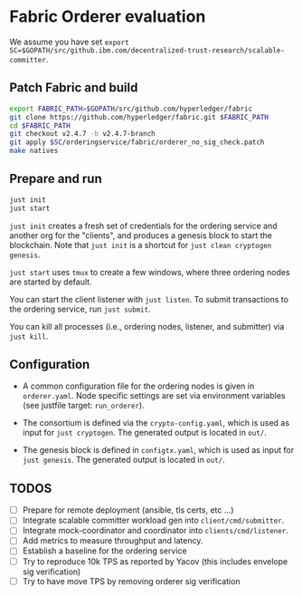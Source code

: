 # Fabric Orderer evaluation

We assume you have set `export SC=$GOPATH/src/github.ibm.com/decentralized-trust-research/scalable-committer`.

## Patch Fabric and build

```bash
export FABRIC_PATH=$GOPATH/src/github.com/hyperledger/fabric
git clone https://github.com/hyperledger/fabric.git $FABRIC_PATH
cd $FABRIC_PATH
git checkout v2.4.7 -b v2.4.7-branch
git apply $SC/orderingservice/fabric/orderer_no_sig_check.patch
make natives 
```

## Prepare and run

```bash
just init
just start
```

`just init` creates a fresh set of credentials for the ordering service and another org for the "clients",
and produces a genesis block to start the blockchain.
Note that `just init` is a shortcut for `just clean cryptogen genesis`.

`just start` uses `tmux` to create a few windows, where three ordering nodes are started by default.

You can start the client listener with `just listen`.
To submit transactions to the ordering service, run `just submit`.

You can kill all processes (i.e., ordering nodes, listener, and submitter) via `just kill`.

## Configuration

- A common configuration file for the ordering nodes is given in `orderer.yaml`.
Node specific settings are set via environment variables (see justfile target: `run_orderer`).

- The consortium is defined via the `crypto-config.yaml`, which is used as input for `just cryptogen`.
The generated output is located in `out/`.

- The genesis block is defined in `configtx.yaml`, which is used as input for `just genesis`.
The generated output is located in `out/`.


## TODOS

- [ ] Prepare for remote deployment (ansible, tls certs, etc ...)
- [ ] Integrate scalable committer workload gen into `client/cmd/submitter`.
- [ ] Integrate mock-coordinator and coordinator into `clients/cmd/listener`.
- [ ] Add metrics to measure throughput and latency.
- [ ] Establish a baseline for the ordering service
- [ ] Try to reproduce 10k TPS as reported by Yacov (this includes envelope sig verification)
- [ ] Try to have move TPS by removing orderer sig verification